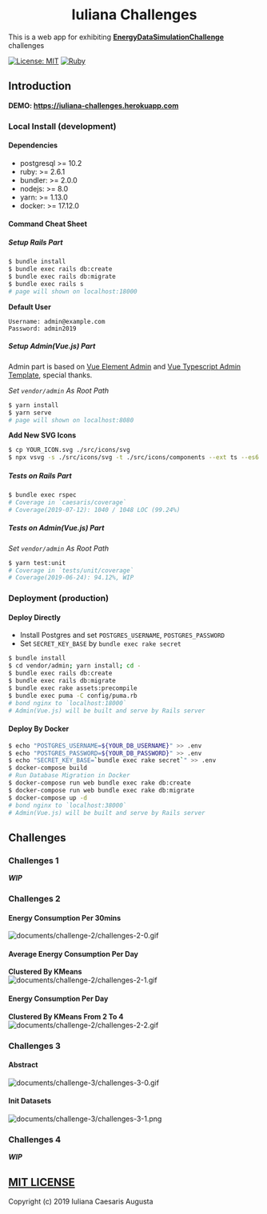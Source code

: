 <h1 align="center">Iuliana Challenges</h1>

This is a web app for exhibiting **[EnergyDataSimulationChallenge](https://github.com/camenergydatalab/EnergyDataSimulationChallenge)** challenges


[![License: MIT](https://img.shields.io/badge/License-MIT-blue.svg)](https://opensource.org/licenses/MIT)
[![Ruby](https://img.shields.io/badge/ruby-%3E%3D2.6-red.svg)](Ruby)

## Introduction

**DEMO: https://iuliana-challenges.herokuapp.com**

### Local Install (development)
#### Dependencies
- postgresql >= 10.2
- ruby: >= 2.6.1
- bundler: >= 2.0.0
- nodejs: >= 8.0
- yarn: >= 1.13.0
- docker: >= 17.12.0

#### Command Cheat Sheet
##### Setup Rails Part
<!-- *Set `EnergyDataSimulationChallenge/challenge3/webapp/caesaris` As Root Path* -->

```sh
$ bundle install
$ bundle exec rails db:create
$ bundle exec rails db:migrate
$ bundle exec rails s
# page will shown on localhost:18000
```

**Default User**  

```
Username: admin@example.com
Password: admin2019
```

##### Setup Admin(Vue.js) Part
Admin part is based on [Vue Element Admin](https://github.com/PanJiaChen/vue-element-admin) and [Vue Typescript Admin Template](https://github.com/Armour/vue-typescript-admin-template), special thanks.

*Set `vendor/admin` As Root Path*

```sh
$ yarn install
$ yarn serve
# page will shown on localhost:8080
```

**Add New SVG Icons**  

```sh
$ cp YOUR_ICON.svg ./src/icons/svg
$ npx vsvg -s ./src/icons/svg -t ./src/icons/components --ext ts --es6
```

##### Tests on Rails Part
<!-- *Set `EnergyDataSimulationChallenge/challenge3/webapp/caesaris` As Root Path* -->

```sh
$ bundle exec rspec
# Coverage in `caesaris/coverage`
# Coverage(2019-07-12): 1040 / 1048 LOC (99.24%)
```

##### Tests on Admin(Vue.js) Part
*Set `vendor/admin` As Root Path*

```sh
$ yarn test:unit
# Coverage in `tests/unit/coverage`
# Coverage(2019-06-24): 94.12%, WIP
```

### Deployment (production)
#### Deploy Directly
<!-- *Set `EnergyDataSimulationChallenge/challenge3/webapp/caesaris` As Root Path* -->

- Install Postgres and set `POSTGRES_USERNAME`, `POSTGRES_PASSWORD`
- Set `SECRET_KEY_BASE` by `bundle exec rake secret`

```sh
$ bundle install
$ cd vendor/admin; yarn install; cd -
$ bundle exec rails db:create
$ bundle exec rails db:migrate
$ bundle exec rake assets:precompile
$ bundle exec puma -C config/puma.rb
# bond nginx to `localhost:18000`
# Admin(Vue.js) will be built and serve by Rails server
```

#### Deploy By Docker
<!-- *Set `EnergyDataSimulationChallenge/challenge3/webapp/caesaris` As Root Path* -->

```sh
$ echo "POSTGRES_USERNAME=${YOUR_DB_USERNAME}" >> .env
$ echo "POSTGRES_PASSWORD=${YOUR_DB_PASSWORD}" >> .env
$ echo "SECRET_KEY_BASE=`bundle exec rake secret`" >> .env
$ docker-compose build
# Run Database Migration in Docker
$ docker-compose run web bundle exec rake db:create
$ docker-compose run web bundle exec rake db:migrate
$ docker-compose up -d
# bond nginx to `localhost:38000`
# Admin(Vue.js) will be built and serve by Rails server
```

## Challenges

### Challenges 1
***WIP***

### Challenges 2
#### Energy Consumption Per 30mins
![documents/challenge-2/challenges-2-0.gif](documents/challenge-2/challenges-2-0.gif)

#### Average Energy Consumption Per Day
**Clustered By KMeans**  
![documents/challenge-2/challenges-2-1.gif](documents/challenge-2/challenges-2-1.gif)

#### Energy Consumption Per Day
**Clustered By KMeans From 2 To 4**  
![documents/challenge-2/challenges-2-2.gif](documents/challenge-2/challenges-2-2.gif)

### Challenges 3
#### Abstract
![documents/challenge-3/challenges-3-0.gif](documents/challenge-3/challenges-3-0.gif)

#### Init Datasets
![documents/challenge-3/challenges-3-1.png](documents/challenge-3/challenges-3-1.png)

### Challenges 4
***WIP***

## [MIT LICENSE](vendor/admin/LICENSE)
Copyright (c) 2019 Iuliana Caesaris Augusta
